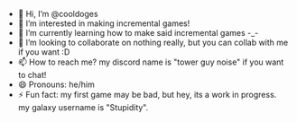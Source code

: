 - 👋 Hi, I’m @cooldoges
- 👀 I’m interested in making incremental games!
- 🌱 I’m currently learning how to make said incremental games -_-
- 💞️ I’m looking to collaborate on nothing really, but you can collab with me if you want :D
- 📫 How to reach me? my discord name is "tower guy noise" if you want to chat! 
- 😄 Pronouns: he/him
- ⚡ Fun fact: my first game may be bad, but hey, its a work in progress.
my galaxy username is "Stupidity".
